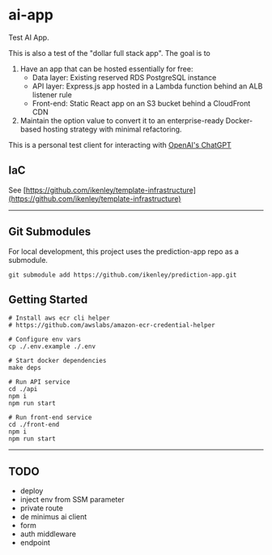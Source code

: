 # ai-app
Test AI App. 

This is also a test of the "dollar full stack app". The goal is to 
1. Have an app that can be hosted essentially for free:
    - Data layer: Existing reserved RDS PostgreSQL instance
    - API layer: Express.js app hosted in a Lambda function behind an ALB listener rule
    - Front-end: Static React app on an S3 bucket behind a CloudFront CDN
2. Maintain the option value to convert it to an enterprise-ready Docker-based hosting strategy with minimal refactoring.

This is a personal test client for interacting with [OpenAI's ChatGPT](https://platform.openai.com/docs/overview)

## IaC

See [https://github.com/ikenley/template-infrastructure](https://github.com/ikenley/template-infrastructure)

---

## Git Submodules

For local development, this project uses the prediction-app repo as a submodule. 

```
git submodule add https://github.com/ikenley/prediction-app.git
```

## Getting Started

```
# Install aws ecr cli helper
# https://github.com/awslabs/amazon-ecr-credential-helper

# Configure env vars
cp ./.env.example ./.env

# Start docker dependencies
make deps

# Run API service
cd ./api
npm i
npm run start

# Run front-end service
cd ./front-end
npm i
npm run start
```

---

## TODO

- deploy
- inject env from SSM parameter
- private route
- de minimus ai client
- form
- auth middleware
- endpoint
